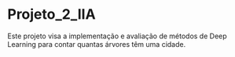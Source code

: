 # Projeto_2_IIA
Este projeto visa a implementação e avaliação de métodos de Deep Learning para contar quantas árvores têm uma cidade.
